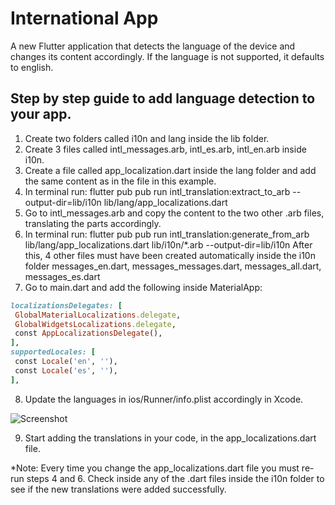 # International App

A new Flutter application that detects the language of the device and changes its content accordingly. If the language is not supported, it defaults to english.

## Step by step guide to add language detection to your app.
 1. Create two folders called i10n and lang inside the lib folder.
 2. Create 3 files called intl_messages.arb, intl_es.arb, intl_en.arb inside i10n.
 3. Create a file called app_localization.dart inside the lang folder and add the same content as in the file in this example.
 4. In terminal run:
 flutter pub pub run intl_translation:extract_to_arb --output-dir=lib/i10n lib/lang/app_localizations.dart
 5. Go to intl_messages.arb and copy the content to the two other .arb files, translating the parts accordingly.
 6. In terminal run:
 flutter pub pub run intl_translation:generate_from_arb lib/lang/app_localizations.dart lib/i10n/*.arb --output-dir=lib/i10n
 After this, 4 other files must have been created automatically inside the i10n folder messages_en.dart, messages_messages.dart, messages_all.dart, messages_es.dart
 7. Go to main.dart and add the following inside MaterialApp:
 ```ruby
localizationsDelegates: [
  GlobalMaterialLocalizations.delegate,
  GlobalWidgetsLocalizations.delegate,
  const AppLocalizationsDelegate(),
 ],
supportedLocales: [
  const Locale('en', ''),
  const Locale('es', ''),
 ],
 ```
 8. Update the languages in ios/Runner/info.plist accordingly in Xcode.
 
 ![Screenshot](https://i.postimg.cc/Jz2RB6Fx/Captura-de-Pantalla-2020-05-13-a-la-s-9-15-19-a-m.png)
 
 9. Start adding the translations in your code, in the app_localizations.dart file.
 
 *Note: Every time you change the app_localizations.dart file you must re-run steps 4 and 6. Check inside any of the .dart files inside the i10n folder to see if the new translations were added successfully.
